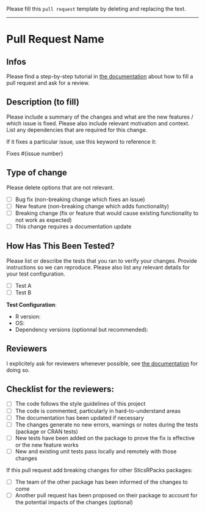 Please fill this `pull request` template by deleting and replacing the text.

---

# Pull Request Name

## Infos

Please find a step-by-step tutorial in [the documentation](https://sticsrpacks.github.io/sandbox/articles/use-git-and-github.html#pull-request) about how to fill a pull request and ask for a review.

## Description (to fill)

Please include a summary of the changes and what are the new features / which issue is fixed. Please also include relevant motivation and context. List any dependencies that are required for this change.

If it fixes a particular issue, use this keyword to reference it: 

Fixes #{issue number}

## Type of change

Please delete options that are not relevant.

- [ ] Bug fix (non-breaking change which fixes an issue)
- [ ] New feature (non-breaking change which adds functionality)
- [ ] Breaking change (fix or feature that would cause existing functionality to not work as expected)
- [ ] This change requires a documentation update

## How Has This Been Tested?

Please list or describe the tests that you ran to verify your changes. Provide instructions so we can reproduce. Please also list any relevant details for your test configuration.

- [ ] Test A
- [ ] Test B

**Test Configuration**:
* R version:
* OS:
* Dependency versions (optionnal but recommended):

## Reviewers

I explicitely ask for reviewers whenever possible, see [the documentation](https://sticsrpacks.github.io/sandbox/articles/use-git-and-github.html#pull-request) for doing so.

## Checklist for the reviewers:

- [ ] The code follows the style guidelines of this project
- [ ] The code is commented, particularly in hard-to-understand areas
- [ ] The documentation has been updated if necessary
- [ ] The changes generate no new errors, warnings or notes during the tests (package or CRAN tests)
- [ ] New tests have been added on the package to prove the fix is effective or the new feature works
- [ ] New and existing unit tests pass locally and remotely with those changes

If this pull request add breaking changes for other SticsRPacks packages: 
- [ ] The team of the other package has been informed of the changes to come
- [ ] Another pull request has been proposed on their package to account for the potential impacts of the changes (optional)

